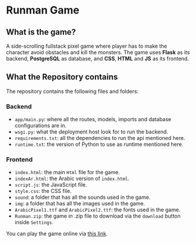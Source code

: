 # Runman Game
## What is the game?
A side-scrolling fullstack pixel game where player has to make the character avoid obstacles and kill the monsters. The game uses <b>Flask</b> as its backend, <b>PostgreSQL</b> as database, and <b>CSS</b>, <b>HTML</b> and <b>JS</b> as its frontend.
## What the Repository contains
The repository contains the following files and folders:
### Backend
 - `app/main.py`: where all the routes, models, imports and database configurations are in.
 - `wsgi.py`: what the deployment host look for to run the backend.
 - `requirements.txt`: all the dependencies to run the api mentioned here.
 - `runtime.txt`: the version of Python to use as runtime mentioned here.
### Frontend
- `index.html`: the main `Html` file for the game.
- `indexAr.html`: the Arabic version of `index.html`.
- `script.js`: the JavaScript file.
- `style.css`: the CSS file.
- `sound`: a folder that has all the sounds used in the game.
- `img`: a folder that has all the images used in the game.
- `ArabicPixel1.ttf` and `ArabicPixel2.ttf`: the fonts used in the game.
- `Runman.zip`: the game in .zip file to download via the `download` button inside `Settings`.

You can play the game online via [this link](https://br19-runman.herokuapp.com).

